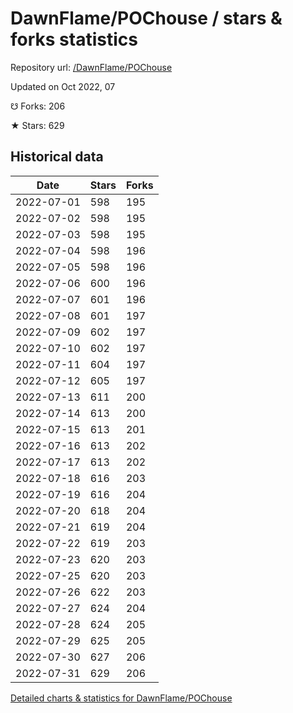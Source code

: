 # DawnFlame/POChouse / stars & forks statistics

Repository url: [/DawnFlame/POChouse](https://github.com/DawnFlame/POChouse)

Updated on Oct 2022, 07

☋ Forks: 206

★ Stars: 629

## Historical data
| Date | Stars | Forks |
|------|-------|-------|
| 2022-07-01 | 598 | 195 | 
| 2022-07-02 | 598 | 195 | 
| 2022-07-03 | 598 | 195 | 
| 2022-07-04 | 598 | 196 | 
| 2022-07-05 | 598 | 196 | 
| 2022-07-06 | 600 | 196 | 
| 2022-07-07 | 601 | 196 | 
| 2022-07-08 | 601 | 197 | 
| 2022-07-09 | 602 | 197 | 
| 2022-07-10 | 602 | 197 | 
| 2022-07-11 | 604 | 197 | 
| 2022-07-12 | 605 | 197 | 
| 2022-07-13 | 611 | 200 | 
| 2022-07-14 | 613 | 200 | 
| 2022-07-15 | 613 | 201 | 
| 2022-07-16 | 613 | 202 | 
| 2022-07-17 | 613 | 202 | 
| 2022-07-18 | 616 | 203 | 
| 2022-07-19 | 616 | 204 | 
| 2022-07-20 | 618 | 204 | 
| 2022-07-21 | 619 | 204 | 
| 2022-07-22 | 619 | 203 | 
| 2022-07-23 | 620 | 203 | 
| 2022-07-25 | 620 | 203 | 
| 2022-07-26 | 622 | 203 | 
| 2022-07-27 | 624 | 204 | 
| 2022-07-28 | 624 | 205 | 
| 2022-07-29 | 625 | 205 | 
| 2022-07-30 | 627 | 206 | 
| 2022-07-31 | 629 | 206 | 


[Detailed charts & statistics for DawnFlame/POChouse](https://reviewgithub.com/rep/DawnFlame/POChouse)

